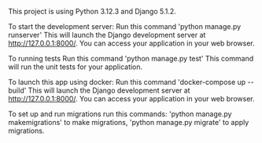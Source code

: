 This project is using Python 3.12.3 and Django 5.1.2.

To start the development server:
Run this command 'python manage.py runserver'
This will launch the Django development server at http://127.0.0.1:8000/.
You can access your application in your web browser.

To running tests
Run this command 'python manage.py test'
This command will run the unit tests for your application.

To launch this app using docker:
Run this command 'docker-compose up --build'
This will launch the Django development server at http://127.0.0.1:8000/.
You can access your application in your web browser.

To set up and run migrations run this commands:
'python manage.py makemigrations' to make migrations,
'python manage.py migrate' to apply migrations.
